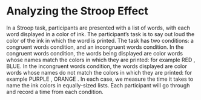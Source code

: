 # Analyzing the Stroop Effect
In a Stroop task, participants are presented with a list of words, with each word displayed in a color of ink. 
The participant’s task is to say out loud the color of the ink in which the word is printed.
The task has two conditions: a congruent words condition, and an incongruent words condition.
In the congruent words condition, the words being displayed are color words whose names match the colors in which 
they are printed: for example RED , BLUE. In the incongruent words condition, the words displayed are color words 
whose names do not match the colors in which they are printed: for example PURPLE , ORANGE . 
In each case, we measure the time it takes to name the ink colors in equally-sized lists. 
Each participant will go through and record a time from each condition.

